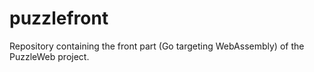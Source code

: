 # puzzlefront
Repository containing the front part (Go targeting WebAssembly) of the PuzzleWeb project.
